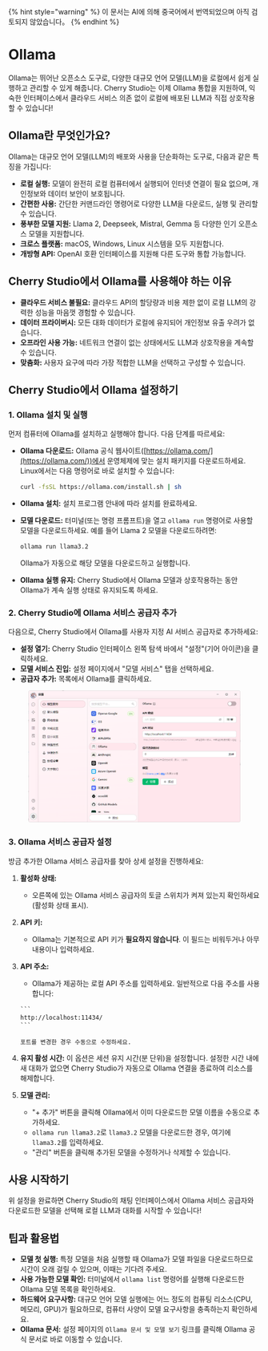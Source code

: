 
{% hint style="warning" %}
이 문서는 AI에 의해 중국어에서 번역되었으며 아직 검토되지 않았습니다。
{% endhint %}

# Ollama

Ollama는 뛰어난 오픈소스 도구로, 다양한 대규모 언어 모델(LLM)을 로컬에서 쉽게 실행하고 관리할 수 있게 해줍니다. Cherry Studio는 이제 Ollama 통합을 지원하여, 익숙한 인터페이스에서 클라우드 서비스 의존 없이 로컬에 배포된 LLM과 직접 상호작용할 수 있습니다!

## Ollama란 무엇인가요?

Ollama는 대규모 언어 모델(LLM)의 배포와 사용을 단순화하는 도구로, 다음과 같은 특징을 가집니다:

* **로컬 실행:** 모델이 완전히 로컬 컴퓨터에서 실행되어 인터넷 연결이 필요 없으며, 개인정보와 데이터 보안이 보호됩니다.
* **간편한 사용:** 간단한 커맨드라인 명령어로 다양한 LLM을 다운로드, 실행 및 관리할 수 있습니다.
* **풍부한 모델 지원:** Llama 2, Deepseek, Mistral, Gemma 등 다양한 인기 오픈소스 모델을 지원합니다.
* **크로스 플랫폼:** macOS, Windows, Linux 시스템을 모두 지원합니다.
* **개방형 API:** OpenAI 호환 인터페이스를 지원해 다른 도구와 통합 가능합니다.

## Cherry Studio에서 Ollama를 사용해야 하는 이유

* **클라우드 서비스 불필요:** 클라우드 API의 할당량과 비용 제한 없이 로컬 LLM의 강력한 성능을 마음껏 경험할 수 있습니다.
* **데이터 프라이버시:** 모든 대화 데이터가 로컬에 유지되어 개인정보 유출 우려가 없습니다.
* **오프라인 사용 가능:** 네트워크 연결이 없는 상태에서도 LLM과 상호작용을 계속할 수 있습니다.
* **맞춤화:** 사용자 요구에 따라 가장 적합한 LLM을 선택하고 구성할 수 있습니다.

## Cherry Studio에서 Ollama 설정하기

### **1. Ollama 설치 및 실행**

먼저 컴퓨터에 Ollama를 설치하고 실행해야 합니다. 다음 단계를 따르세요:

*   **Ollama 다운로드:** Ollama 공식 웹사이트([https://ollama.com/](https://ollama.com/))에서 운영체제에 맞는 설치 패키지를 다운로드하세요.\
    Linux에서는 다음 명령어로 바로 설치할 수 있습니다:

    ```sh
    curl -fsSL https://ollama.com/install.sh | sh
    ```
* **Ollama 설치:** 설치 프로그램 안내에 따라 설치를 완료하세요.
*   **모델 다운로드:** 터미널(또는 명령 프롬프트)을 열고 `ollama run` 명령어로 사용할 모델을 다운로드하세요. 예를 들어 Llama 2 모델을 다운로드하려면:

    ```sh
    ollama run llama3.2
    ```

    Ollama가 자동으로 해당 모델을 다운로드하고 실행합니다.
* **Ollama 실행 유지:** Cherry Studio에서 Ollama 모델과 상호작용하는 동안 Ollama가 계속 실행 상태로 유지되도록 하세요.

### **2. Cherry Studio에 Ollama 서비스 공급자 추가**

다음으로, Cherry Studio에서 Ollama를 사용자 지정 AI 서비스 공급자로 추가하세요:

* **설정 열기:** Cherry Studio 인터페이스 왼쪽 탐색 바에서 "설정"(기어 아이콘)을 클릭하세요.
* **모델 서비스 진입:** 설정 페이지에서 "모델 서비스" 탭을 선택하세요.
* **공급자 추가:** 목록에서 Ollama를 클릭하세요.

<figure><img src="../../.gitbook/assets/image (5) (3).png" alt=""><figcaption></figcaption></figure>

### **3. Ollama 서비스 공급자 설정**

방금 추가한 Ollama 서비스 공급자를 찾아 상세 설정을 진행하세요:

1. **활성화 상태:**
   * 오른쪽에 있는 Ollama 서비스 공급자의 토글 스위치가 켜져 있는지 확인하세요(활성화 상태 표시).
2. **API 키:**
   * Ollama는 기본적으로 API 키가 **필요하지 않습니다**. 이 필드는 비워두거나 아무 내용이나 입력하세요.
3. **API 주소:**
   *    Ollama가 제공하는 로컬 API 주소를 입력하세요. 일반적으로 다음 주소를 사용합니다:

       ```
       http://localhost:11434/
       ```

       포트를 변경한 경우 수동으로 수정하세요.
4. **유지 활성 시간:** 이 옵션은 세션 유지 시간(분 단위)을 설정합니다. 설정한 시간 내에 새 대화가 없으면 Cherry Studio가 자동으로 Ollama 연결을 종료하여 리소스를 해제합니다.
5. **모델 관리:**
   * "+ 추가" 버튼을 클릭해 Ollama에서 이미 다운로드한 모델 이름을 수동으로 추가하세요.
   * `ollama run llama3.2`로 `llama3.2` 모델을 다운로드한 경우, 여기에 `llama3.2`를 입력하세요.
   * "관리" 버튼을 클릭해 추가된 모델을 수정하거나 삭제할 수 있습니다.

## 사용 시작하기

위 설정을 완료하면 Cherry Studio의 채팅 인터페이스에서 Ollama 서비스 공급자와 다운로드한 모델을 선택해 로컬 LLM과 대화를 시작할 수 있습니다!

## 팁과 활용법

* **모델 첫 실행:** 특정 모델을 처음 실행할 때 Ollama가 모델 파일을 다운로드하므로 시간이 오래 걸릴 수 있으며, 이때는 기다려 주세요.
* **사용 가능한 모델 확인:** 터미널에서 `ollama list` 명령어를 실행해 다운로드한 Ollama 모델 목록을 확인하세요.
* **하드웨어 요구사항:** 대규모 언어 모델 실행에는 어느 정도의 컴퓨팅 리소스(CPU, 메모리, GPU)가 필요하므로, 컴퓨터 사양이 모델 요구사항을 충족하는지 확인하세요.
* **Ollama 문서:** 설정 페이지의 `Ollama 문서 및 모델 보기` 링크를 클릭해 Ollama 공식 문서로 바로 이동할 수 있습니다.